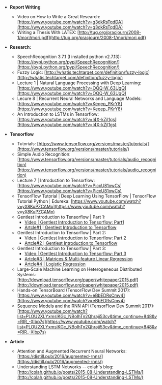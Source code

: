 - **Report Writing**
  - Video on How to Write a Great Research: [https://www.youtube.com/watch?v=g3dkRsTqdDA](https://www.youtube.com/watch?v=g3dkRsTqdDA)
  - Writing a Thesis With LATEX: [http://tug.org/pracjourn/2008-1/mori/mori.pdf](http://tug.org/pracjourn/2008-1/mori/mori.pdf)

- **Research:**
  - SpeechRecognition 3.7.1 (I installed python v2.7.13): [https://pypi.python.org/pypi/SpeechRecognition/](https://pypi.python.org/pypi/SpeechRecognition/)
  - Fuzzy Logic: [http://whatis.techtarget.com/definition/fuzzy-logic](http://whatis.techtarget.com/definition/fuzzy-logic)
  - Lecture 1 | Natural Language Processing with Deep Learning: [https://www.youtube.com/watch?v=OQQ-W_63UgQ](https://www.youtube.com/watch?v=OQQ-W_63UgQ)
  - Lecure 8 | Recurrent Neural Networks and Language Models: [https://www.youtube.com/watch?v=Keqep_PKrY8](https://www.youtube.com/watch?v=Keqep_PKrY8)
  - An Introduction to LSTMs in Tensorflow: [https://www.youtube.com/watch?v=l4X-kZjl1gs](https://www.youtube.com/watch?v=l4X-kZjl1gs)
  
- **Tensorflow**

  - Tutorials: [https://www.tensorflow.org/versions/master/tutorials/](https://www.tensorflow.org/versions/master/tutorials/)
  - Simple Audio Recognition: [https://www.tensorflow.org/versions/master/tutorials/audio_recognition](https://www.tensorflow.org/versions/master/tutorials/audio_recognition)
  - Lecture 7 | Introduction to Tensorflow: [https://www.youtube.com/watch?v=PicxU81owCs](https://www.youtube.com/watch?v=PicxU81owCs)
  - TensorFlow Tutorial | Deep Learning Using TensorFlow | TensorFlow Tutorial Python | Edureka: [https://www.youtube.com/watch?v=yX8KuPZCAMo](https://www.youtube.com/watch?v=yX8KuPZCAMo)
  - Gentlest Introduction to Tensorflow | Part 1: 
    - [Video | Gentlest Introduction to Tensorflow: Part1](https://www.youtube.com/watch?v=dYhrCUFN0eM&index=9&list=PL-TuajVMUhrkua3Sgwc7y7wnjvs6ejL2x) 
    - [Artcle#1 | Gentlest Introduction to Tensorflow](https://medium.com/all-of-us-are-belong-to-machines/the-gentlest-introduction-to-tensorflow-248dc871a224)
  - Gentlest Introduction to Tensorflow | Part 2: 
    - [Video | Gentlest Introduction to Tensorflow: Part 2](https://www.youtube.com/watch?v=Trc52FvMLEg&t=15s) 
    - [Artcle#2 | Gentlest Introduction to Tensorflow](https://medium.com/all-of-us-are-belong-to-machines/gentlest-introduction-to-tensorflow-part-2-ed2a0a7a624f)
  - Gentlest Introduction to Tensorflow | Part 3: 
    - [Video | Gentlest Introduction to Tensorflow: Part 3](https://www.youtube.com/watch?v=F8g_6TXKlxw&t=527s) 
    - [Artcle#3 | Matrices & Multi-feature Linear Regression](https://medium.com/all-of-us-are-belong-to-machines/gentlest-intro-to-tensorflow-part-3-matrices-multi-feature-linear-regression-30a81ebaaa6c)
    - [Artcle#4 | Logistic Regression](https://medium.com/all-of-us-are-belong-to-machines/gentlest-intro-to-tensorflow-4-logistic-regression-2afd0cabc54)
  - Large-Scale Machine Learning on Heterogeneous Distributed Systems: [http://download.tensorflow.org/paper/whitepaper2015.pdf](http://download.tensorflow.org/paper/whitepaper2015.pdf)
  - Hands-on TensorBoard (TensorFlow Dev Summit 2017): [https://www.youtube.com/watch?v=eBbEDRsCmv4](https://www.youtube.com/watch?v=eBbEDRsCmv4)
  - Sequence Models and the RNN API (TensorFlow Dev Summit 2017): [https://www.youtube.com/watch?list=PLOU2XLYxmsIKGc_NBoIhTn2Qhraji53cv&time_continue=848&v=RIR_-Xlbp7s](https://www.youtube.com/watch?list=PLOU2XLYxmsIKGc_NBoIhTn2Qhraji53cv&time_continue=848&v=RIR_-Xlbp7s)
  
- **Article**
  - Attention and Augmented Recurrent Neural Networks: [https://distill.pub/2016/augmented-rnns/](https://distill.pub/2016/augmented-rnns/)
  - Understanding LSTM Networks -- colah's blog: [http://colah.github.io/posts/2015-08-Understanding-LSTMs/](http://colah.github.io/posts/2015-08-Understanding-LSTMs/)
   
  
